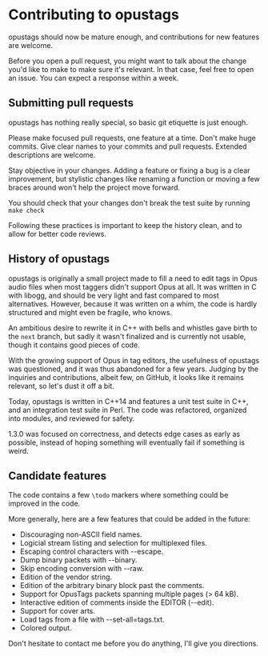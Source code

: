 # Contributing to opustags

opustags should now be mature enough, and contributions for new features are
welcome.

Before you open a pull request, you might want to talk about the change you'd
like to make to make sure it's relevant. In that case, feel free to open an
issue. You can expect a response within a week.

## Submitting pull requests

opustags has nothing really special, so basic git etiquette is just enough.

Please make focused pull requests, one feature at a time. Don't make huge
commits. Give clear names to your commits and pull requests. Extended
descriptions are welcome.

Stay objective in your changes. Adding a feature or fixing a bug is a clear
improvement, but stylistic changes like renaming a function or moving a few
braces around won't help the project move forward.

You should check that your changes don't break the test suite by running
`make check`

Following these practices is important to keep the history clean, and to allow
for better code reviews.

## History of opustags

opustags is originally a small project made to fill a need to edit tags in Opus
audio files when most taggers didn't support Opus at all. It was written in C
with libogg, and should be very light and fast compared to most alternatives.
However, because it was written on a whim, the code is hardly structured and
might even be fragile, who knows.

An ambitious desire to rewrite it in C++ with bells and whistles gave birth to
the `next` branch, but sadly it wasn't finalized and is currently not usable,
though it contains good pieces of code.

With the growing support of Opus in tag editors, the usefulness of opustags was
questioned, and it was thus abandoned for a few years. Judging by the
inquiries and contributions, albeit few, on GitHub, it looks like it remains
relevant, so let's dust it off a bit.

Today, opustags is written in C++14 and features a unit test suite in C++, and
an integration test suite in Perl. The code was refactored, organized into
modules, and reviewed for safety.

1.3.0 was focused on correctness, and detects edge cases as early as possible,
instead of hoping something will eventually fail if something is weird.

## Candidate features

The code contains a few `\todo` markers where something could be improved in the
code.

More generally, here are a few features that could be added in the future:

- Discouraging non-ASCII field names.
- Logicial stream listing and selection for multiplexed files.
- Escaping control characters with --escape.
- Dump binary packets with --binary.
- Skip encoding conversion with --raw.
- Edition of the vendor string.
- Edition of the arbitrary binary block past the comments.
- Support for OpusTags packets spanning multiple pages (> 64 kB).
- Interactive edition of comments inside the EDITOR (--edit).
- Support for cover arts.
- Load tags from a file with --set-all=tags.txt.
- Colored output.

Don't hesitate to contact me before you do anything, I'll give you directions.
